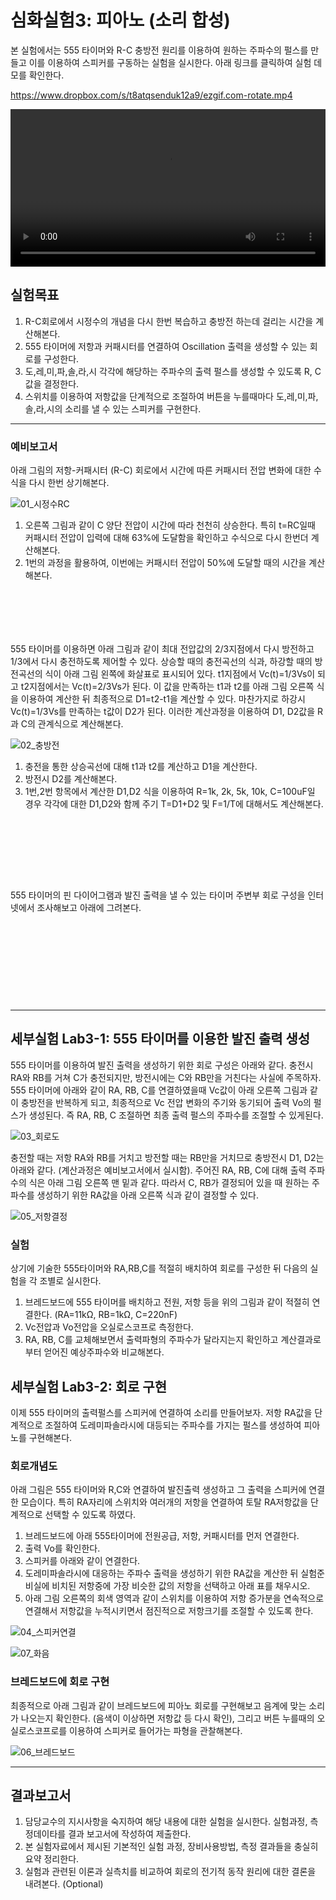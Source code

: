 
# 심화실험3: 피아노 (소리 합성)

본 실험에서는 555 타이머와 R-C 충방전 원리를 이용하여 원하는 주파수의 펄스를 만들고 이를 이용하여 스피커를 구동하는 실험을 실시한다. 아래 링크를 클릭하여 실험 데모를 확인한다.

https://www.dropbox.com/s/t8atqsenduk12a9/ezgif.com-rotate.mp4

<video width="100%" controls="true" poster="" >
<source src="https://www.dropbox.com/s/t8atqsenduk12a9/ezgif.com-rotate.mp4?raw=1" type="video/mp4" />
</video>

## 실험목표
1. R-C회로에서 시정수의 개념을 다시 한번 복습하고 충방전 하는데 걸리는 시간을 계산해본다.
2. 555 타이머에 저항과 커패시터를 연결하여 Oscillation 출력을 생성할 수 있는 회로를 구성한다.
3. 도,레,미,파,솔,라,시 각각에 해당하는 주파수의 출력 펄스를 생성할 수 있도록 R, C값을 결정한다.
4. 스위치를 이용하여 저항값을 단계적으로 조절하여 버튼을 누를때마다 도,레,미,파,솔,라,시의 소리를 낼 수 있는 스피커를 구현한다.
-------------------------
### 예비보고서

아래 그림의 저항-커패시터 (R-C) 회로에서 시간에 따른 커패시터 전압 변화에 대한 수식을 다시 한번 상기해본다.   

![01_시정수RC](./images/01_시정수RC.jpg)

1. 오른쪽 그림과 같이 C 양단 전압이 시간에 따라 천천히 상승한다. 특히 t=RC일때 커패시터 전압이 입력에 대해 63%에 도달함을 확인하고 수식으로 다시 한번더 계산해본다.
2. 1번의 과정을 활용하여, 이번에는 커패시터 전압이 50%에 도달할 때의 시간을 계산해본다.

```






```



555 타이머를 이용하면 아래 그림과 같이 최대 전압값의 2/3지점에서 다시 방전하고 1/3에서 다시 충전하도록 제어할 수 있다. 상승할 때의 충전곡선의 식과, 하강할 때의 방전곡선의 식이 아래 그림 왼쪽에 화살표로 표시되어 있다. t1지점에서 Vc(t)=1/3Vs이 되고 t2지점에서는 Vc(t)=2/3Vs가 된다. 이 값을 만족하는 t1과 t2를 아래 그림 오른쪽 식을 이용하여 계산한 뒤 최종적으로 D1=t2-t1을 계산할 수 있다. 마찬가지로 하강시 Vc(t)=1/3Vs를 만족하는 t값이 D2가 된다. 이러한 계산과정을 이용하여 D1, D2값을 R과 C의 관계식으로 계산해본다.

![02_충방전](./images/02_충방전.jpg)

1. 충전을 통한 상승곡선에 대해 t1과 t2를 계산하고 D1을 계산한다.
2. 방전시 D2를 계산해본다.
3. 1번,2번 항목에서 계산한 D1,D2 식을 이용하여 R=1k, 2k, 5k, 10k, C=100uF일 경우 각각에 대한 D1,D2와 함께 주기 T=D1+D2 및 F=1/T에 대해서도 계산해본다.

```








```



555 타이머의 핀 다이어그램과 발진 출력을 낼 수 있는 타이머 주변부 회로 구성을 인터넷에서 조사해보고 아래에 그려본다.

```










```



------


## 세부실험 Lab3-1: 555 타이머를 이용한 발진 출력 생성

555 타이머를 이용하여 발진 출력을 생성하기 위한 회로 구성은 아래와 같다. 충전시 RA와 RB를 거쳐 C가 충전되지만, 방전시에는 C와 RB만을 거친다는 사실에 주목하자. 555 타이머에 아래와 같이 RA, RB, C를 연결하였을때 Vc값이 아래 오른쪽 그림과 같이 충방전을 반복하게 되고, 최종적으로 Vc 전압 변화의 주기와 동기되어 출력 Vo의 펄스가 생성된다. 즉 RA, RB, C 조절하면 최종 출력 펄스의 주파수를 조절할 수 있게된다.

![03_회로도](./images/03_회로도.jpg)





충전할 때는 저항 RA와 RB를 거치고 방전할 때는 RB만을 거치므로 충방전시 D1, D2는 아래와 같다. (계산과정은 예비보고서에서 실시함). 주어진 RA, RB, C에 대해 출력 주파수의 식은 아래 그림 오른쪽 맨 밑과 같다. 따라서 C, RB가 결정되어 있을 때 원하는 주파수를 생성하기 위한 RA값을 아래 오른쪽 식과 같이 결정할 수 있다.

![05_저항결정](./images/05_저항결정.jpg)



### 실험

상기에 기술한 555타이머와 RA,RB,C를 적절히 배치하여 회로를 구성한 뒤 다음의 실험을 각 조별로 실시한다.

1. 브레드보드에 555 타이머를 배치하고 전원, 저항 등을 위의 그림과 같이 적절히 연결한다. (RA=11kΩ, RB=1kΩ, C=220nF)
2. Vc전압과 Vo전압을 오실로스코프로 측정한다.
3. RA, RB, C를 교체해보면서 출력파형의 주파수가 달라지는지 확인하고 계산결과로부터 얻어진 예상주파수와 비교해본다.



## 세부실험 Lab3-2: 회로 구현

이제 555 타이머의 출력펄스를 스피커에 연결하여 소리를 만들어보자. 저항 RA값을 단계적으로 조절하여 도레미파솔라시에 대등되는 주파수를 가지는 펄스를 생성하여 피아노를 구현해본다.



### 회로개념도

아래 그림은 555 타이머와 R,C와 연결하여 발진출력 생성하고 그 출력을 스피커에 연결한 모습이다. 특히 RA자리에 스위치와 여러개의 저항을 연결하여 토탈 RA저항값을 단계적으로 선택할 수 있도록 하였다.

1. 브레드보드에 아래 555타이머에 전원공급, 저항, 커패시터를 먼저 연결한다.
2. 출력 Vo를 확인한다. 
3. 스피커를 아래와 같이 연결한다.
4. 도레미파솔라시에 대응하는 주파수 출력을 생성하기 위한 RA값을 계산한 뒤 실험준비실에 비치된 저항중에 가장 비슷한 값의 저항을 선택하고 아래 표를 채우시오.
5. 아래 그림 오른쪽의 회색 영역과 같이 스위치를 이용하여 저항 증가분을 연속적으로 연결해서 저항값을 누적시키면서 점진적으로 저항크기를 조절할 수 있도록 한다.

![04_스피커연결](./images/04_스피커연결.jpg)

![07_화음](./images/07_화음.jpg)

### 브레드보드에 회로 구현

최종적으로 아래 그림과 같이 브레드보드에 피아노 회로를 구현해보고 음계에 맞는 소리가 나오는지 확인한다.  (음색이 이상하면 저항값 등 다시 확인), 그리고 버튼 누를때의 오실로스코프로를 이용하여 스피커로 들어가는 파형을 관찰해본다.

![06_브레드보드](./images/06_브레드보드.jpg)



---------------------------
## 결과보고서

1. 담당교수의 지시사항을 숙지하여 해당 내용에 대한 실험을 실시한다. 실험과정, 측정데이타를 결과 보고서에 작성하여 제출한다.
2. 본 실험자료에서 제시된 기본적인 실험 과정, 장비사용방법, 측정 결과들을 충실히 요약 정리한다. 
3. 실험과 관련된 이론과 실측치를 비교하여 회로의 전기적 동작 원리에 대한 결론을 내려본다. (Optional) 

